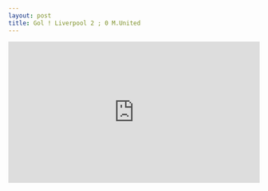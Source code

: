 ```yaml
---
layout: post
title: Gol ! Liverpool 2 ; 0 M.United
---
```


<div style="width: 100%; height: 0px; position: relative; padding-bottom: 56.250%;"><iframe src="https://streamable.com/e/wks4" frameborder="0" allowfullscreen webkitallowfullscreen mozallowfullscreen scrolling="no" style="width: 100%; height: 100%; position: absolute;"></iframe></div>
